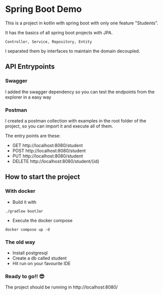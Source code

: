 # Spring Boot Demo

This is a project in kotlin with spring boot with only one feature "Students".

It has the basics of all spring boot projects with JPA.
```
Controller, Service, Repository, Entity
```
I separated them by interfaces to maintain the domain decoupled.

## API Entrypoints

### Swagger
I added the swagger dependency so you can test the endpoints from the explorer in a easy way

### Postman
I created a postman collection with examples in the root folder of the project,
so you can import it and execute all of them.

The entry points are these:

- GET http://localhost:8080/student
- POST http://localhost:8080/student
- PUT http://localhost:8080/student
- DELETE http://localhost:8080/student/{id}



## How to start the project

### With docker

- Build it with

```shell
./gradlew bootJar
```

- Execute the docker compose

```shell
docker compose up -d
```


### The old way

- Install postgresql
- Create a db called student
- Hit run on your favourite IDE

### Ready to go!! 😎

The project should be running in http://localhost:8080/